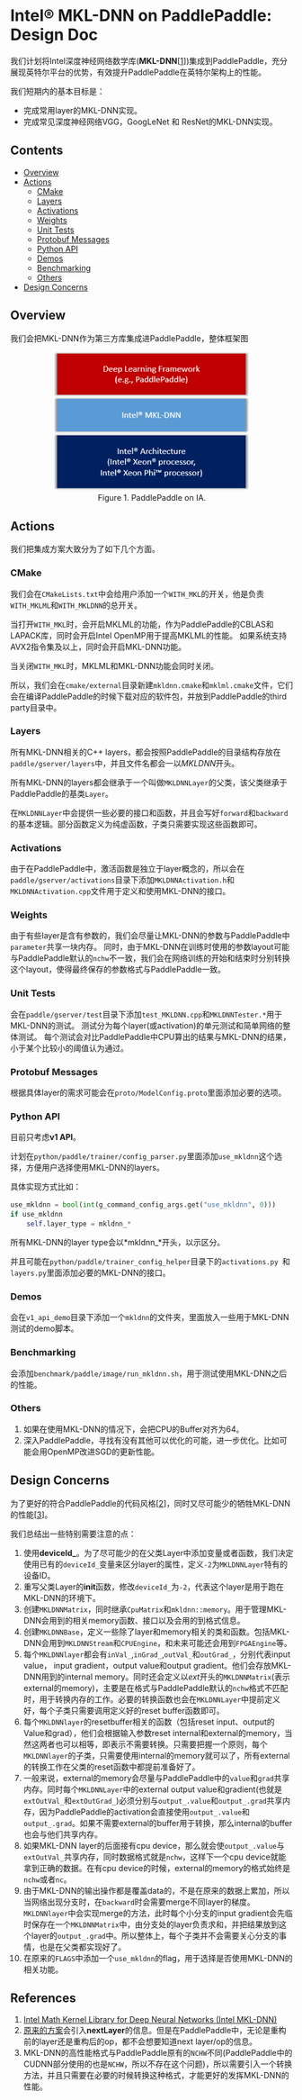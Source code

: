 # Intel® MKL-DNN on PaddlePaddle: Design Doc

我们计划将Intel深度神经网络数学库(**MKL-DNN**\[[1](#references)\])集成到PaddlePaddle，充分展现英特尔平台的优势，有效提升PaddlePaddle在英特尔架构上的性能。

我们短期内的基本目标是：

- 完成常用layer的MKL-DNN实现。
- 完成常见深度神经网络VGG，GoogLeNet 和 ResNet的MKL-DNN实现。


## Contents

- [Overview](#overview)
- [Actions](#actions)
 	- [CMake](#cmake)
	- [Layers](#layers)
	- [Activations](#activations)
	- [Weights](#weights)
	- [Unit Tests](#unit-tests)
	- [Protobuf Messages](#protobuf-messages)
	- [Python API](#python-api)
	- [Demos](#demos)
	- [Benchmarking](#benchmarking)
	- [Others](#others)
- [Design Concerns](#design-concerns)

## Overview

我们会把MKL-DNN作为第三方库集成进PaddlePaddle，整体框架图
<div align="center">
<img src="image/overview.png" width=350><br/>
Figure 1. PaddlePaddle on IA.
</div>

## Actions
我们把集成方案大致分为了如下几个方面。

### CMake
我们会在`CMakeLists.txt`中会给用户添加一个`WITH_MKL`的开关，他是负责`WITH_MKLML`和`WITH_MKLDNN`的总开关。

当打开`WITH_MKL`时，会开启MKLML的功能，作为PaddlePaddle的CBLAS和LAPACK库，同时会开启Intel OpenMP用于提高MKLML的性能。 如果系统支持AVX2指令集及以上，同时会开启MKL-DNN功能。

当关闭`WITH_MKL`时，MKLML和MKL-DNN功能会同时关闭。

所以，我们会在`cmake/external`目录新建`mkldnn.cmake`和`mklml.cmake`文件，它们会在编译PaddlePaddle的时候下载对应的软件包，并放到PaddlePaddle的third party目录中。

### Layers
所有MKL-DNN相关的C++ layers，都会按照PaddlePaddle的目录结构存放在
`paddle/gserver/layers`中，并且文件名都会一以*MKLDNN*开头。

所有MKL-DNN的layers都会继承于一个叫做`MKLDNNLayer`的父类，该父类继承于PaddlePaddle的基类`Layer`。

在`MKLDNNLayer`中会提供一些必要的接口和函数，并且会写好`forward`和`backward`的基本逻辑。部分函数定义为纯虚函数，子类只需要实现这些函数即可。

### Activations
由于在PaddlePaddle中，激活函数是独立于layer概念的，所以会在`paddle/gserver/activations`目录下添加`MKLDNNActivation.h`和`MKLDNNActivation.cpp`文件用于定义和使用MKL-DNN的接口。

### Weights
由于有些layer是含有参数的，我们会尽量让MKL-DNN的参数与PaddlePaddle中`parameter`共享一块内存。
同时，由于MKL-DNN在训练时使用的参数layout可能与PaddlePaddle默认的`nchw`不一致，我们会在网络训练的开始和结束时分别转换这个layout，使得最终保存的参数格式与PaddlePaddle一致。

### Unit Tests
会在`paddle/gserver/test`目录下添加`test_MKLDNN.cpp`和`MKLDNNTester.*`用于MKL-DNN的测试。
测试分为每个layer(或activation)的单元测试和简单网络的整体测试。
每个测试会对比PaddlePaddle中CPU算出的结果与MKL-DNN的结果，小于某个比较小的阈值认为通过。

### Protobuf Messages
根据具体layer的需求可能会在`proto/ModelConfig.proto`里面添加必要的选项。

### Python API
目前只考虑**v1 API**。

计划在`python/paddle/trainer/config_parser.py`里面添加`use_mkldnn`这个选择，方便用户选择使用MKL-DNN的layers。

具体实现方式比如：

```python
use_mkldnn = bool(int(g_command_config_args.get("use_mkldnn", 0)))
if use_mkldnn
    self.layer_type = mkldnn_*
```

所有MKL-DNN的layer type会以*mkldnn_*开头，以示区分。 

并且可能在`python/paddle/trainer_config_helper`目录下的`activations.py `和`layers.py`里面添加必要的MKL-DNN的接口。

### Demos

会在`v1_api_demo`目录下添加一个`mkldnn`的文件夹，里面放入一些用于MKL-DNN测试的demo脚本。

### Benchmarking
会添加`benchmark/paddle/image/run_mkldnn.sh`，用于测试使用MKL-DNN之后的性能。

### Others
1. 如果在使用MKL-DNN的情况下，会把CPU的Buffer对齐为64。
2. 深入PaddlePaddle，寻找有没有其他可以优化的可能，进一步优化。比如可能会用OpenMP改进SGD的更新性能。

## Design Concerns

为了更好的符合PaddlePaddle的代码风格\[[2](#references)\]，同时又尽可能少的牺牲MKL-DNN的性能\[[3](#references)\]。

我们总结出一些特别需要注意的点：

1. 使用**deviceId_**。为了尽可能少的在父类Layer中添加变量或者函数，我们决定使用已有的`deviceId_`变量来区分layer的属性，定义`-2`为`MKLDNNLayer`特有的设备ID。
2. 重写父类Layer的**init**函数，修改`deviceId_`为`-2`，代表这个layer是用于跑在MKL-DNN的环境下。
3. 创建`MKLDNNMatrix`，同时继承`CpuMatrix`和`mkldnn::memory`。用于管理MKL-DNN会用到的相关memory函数、接口以及会用的到格式信息。
4. 创建`MKLDNNBase`，定义一些除了layer和memory相关的类和函数。包括MKL-DNN会用到`MKLDNNStream`和`CPUEngine`，和未来可能还会用到`FPGAEngine`等。
5. 每个`MKLDNNlayer`都会有`inVal_`,`inGrad_`,`outVal_`和`outGrad_`，分别代表input value， input gradient，output value和output gradient。他们会存放MKL-DNN用到的internal memory。同时还会定义以*ext*开头的`MKLDNNMatrix`(表示external的memory)，主要是在格式与PaddlePaddle默认的`nchw`格式不匹配时，用于转换内存的工作。必要的转换函数也会在`MKLDNNLayer`中提前定义好，每个子类只需要调用定义好的reset buffer函数即可。
6. 每个`MKLDNNlayer`的resetbuffer相关的函数（包括reset input、output的Value和grad），他们会根据输入参数reset internal和external的memory，当然这两者也可以相等，即表示不需要转换。只需要把握一个原则，每个`MKLDNNlayer`的子类，只需要使用internal的memory就可以了，所有external的转换工作在父类的reset函数中都提前准备好了。
7. 一般来说，external的memory会尽量与PaddlePaddle中的`value`和`grad`共享内存。同时每个`MKLDNNLayer`中的external output value和gradient(也就是`extOutVal_`和`extOutGrad_`)必须分别与`output_.value`和`output_.grad`共享内存，因为PaddlePaddle的activation会直接使用`output_.value`和`output_.grad`。如果不需要external的buffer用于转换，那么internal的buffer也会与他们共享内存。
8. 如果MKL-DNN layer的后面接有cpu device，那么就会使`output_.value`与`extOutVal_`共享内存，同时数据格式就是`nchw`，这样下一个cpu device就能拿到正确的数据。在有cpu device的时候，external的memory的格式始终是`nchw`或者`nc`。
9. 由于MKL-DNN的输出操作都是覆盖data的，不是在原来的数据上累加，所以当网络出现分支时，在`backward`时会需要merge不同layer的梯度。`MKLDNNlayer`中会实现merge的方法，此时每个小分支的input gradient会先临时保存在一个`MKLDNNMatrix`中，由分支处的layer负责求和，并把结果放到这个layer的`output_.grad`中。所以整体上，每个子类并不会需要关心分支的事情，也是在父类都实现好了。
10. 在原来的`FLAGS`中添加一个`use_mkldnn`的flag，用于选择是否使用MKL-DNN的相关功能。

## References

1. [Intel Math Kernel Library for Deep Neural Networks (Intel MKL-DNN)](https://github.com/01org/mkl-dnn "Intel MKL-DNN")
2. [原来的方案](https://github.com/PaddlePaddle/Paddle/pull/3096)会引入**nextLayer**的信息。但是在PaddlePaddle中，无论是重构前的layer还是重构后的op，都不会想要知道next layer/op的信息。
3. MKL-DNN的高性能格式与PaddlePaddle原有的`NCHW`不同(PaddlePaddle中的CUDNN部分使用的也是`NCHW`，所以不存在这个问题)，所以需要引入一个转换方法，并且只需要在必要的时候转换这种格式，才能更好的发挥MKL-DNN的性能。


